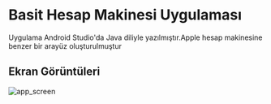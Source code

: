 
# Basit Hesap Makinesi Uygulaması 

Uygulama Android Studio'da Java diliyle yazılmıştır.Apple hesap makinesine benzer bir arayüz oluşturulmuştur

## Ekran Görüntüleri


![app_screen](https://github.com/zaylmzdr/android-studio-basic-calculator/assets/117684749/875451bd-50ca-4c62-965f-c7818467db58)
